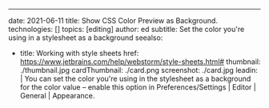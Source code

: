 ---
date: 2021-06-11
title: Show CSS Color Preview as Background.
technologies: []
topics: [editing]
author: ed
subtitle: Set the color you're using in a stylesheet as a background
seealso:
- title: Working with style sheets
  href: https://www.jetbrains.com/help/webstorm/style-sheets.html#
thumbnail: ./thumbnail.jpg
cardThumbnail: ./card.png
screenshot: ./card.jpg
leadin: |
  You can set the color you're using in the stylesheet as a background for the color value – enable this option in Preferences/Settings | Editor | General | Appearance. 